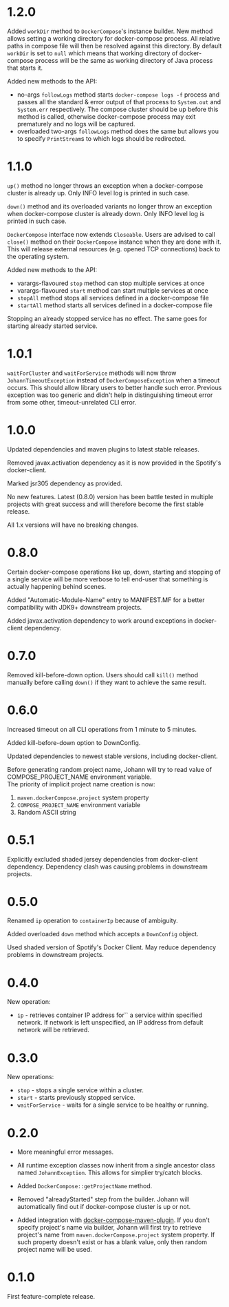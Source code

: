 # 1.2.0

Added `workDir` method to `DockerCompose`'s instance builder. New method allows setting a working directory for docker-compose process. All relative
paths in compose file will then be resolved against this directory. By default `workDir` is set to `null` which means that working directory
of docker-compose process will be the same as working directory of Java process that starts it.

Added new methods to the API:
* no-args `followLogs` method starts `docker-compose logs -f` process and passes all the standard & error output of that process to `System.out` and
`System.err` respectively. The compose cluster should be up before this method is called, otherwise docker-compose process may exit prematurely and
no logs will be captured.
* overloaded two-args `followLogs` method does the same but allows you to specify `PrintStream`s to which logs should be redirected.

# 1.1.0

`up()` method no longer throws an exception when a docker-compose cluster is already up. Only INFO level log is printed in such case.

`down()` method and its overloaded variants no longer throw an exception when docker-compose cluster is already down. Only INFO level log is printed in such
case.

`DockerCompose` interface now extends `Closeable`. Users are advised to call `close()` method on their `DockerCompose` instance when they are done with it.
This will release external resources (e.g. opened TCP connections) back to the operating system.

Added new methods to the API:
* varargs-flavoured `stop` method can stop multiple services at once
* varargs-flavoured `start` method can start multiple services at once
* `stopAll` method stops all services defined in a docker-compose file
* `startAll` method starts all services defined in a docker-compose file

Stopping an already stopped service has no effect. The same goes for starting already started service.

# 1.0.1

`waitForCluster` and `waitForService` methods will now throw `JohannTimeoutException` instead of `DockerComposeException` when a timeout occurs. This
should allow library users to better handle such error. Previous exception was too generic and didn't help in distinguishing timeout error from some other,
timeout-unrelated CLI error.

# 1.0.0

Updated dependencies and maven plugins to latest stable releases.

Removed javax.activation dependency as it is now provided in the Spotify's docker-client.

Marked jsr305 dependency as provided.

No new features. Latest (0.8.0) version has been battle tested in multiple projects with great success and will therefore become the first stable release.

All 1.x versions will have no breaking changes.

# 0.8.0

Certain docker-compose operations like up, down, starting and stopping of a single service will be more verbose to tell end-user that something is
actually happening behind scenes.

Added "Automatic-Module-Name" entry to MANIFEST.MF for a better compatibility with JDK9+ downstream projects.

Added javax.activation dependency to work around exceptions in docker-client dependency.

# 0.7.0

Removed kill-before-down option. Users should call `kill()` method manually before calling `down()` if they want to achieve the same result.

# 0.6.0

Increased timeout on all CLI operations from 1 minute to 5 minutes.

Added kill-before-down option to DownConfig.

Updated dependencies to newest stable versions, including docker-client.

Before generating random project name, Johann will try to read value of COMPOSE_PROJECT_NAME environment variable.  
The priority of implicit project name creation is now:
1. `maven.dockerCompose.project` system property
2. `COMPOSE_PROJECT_NAME` environment variable
3. Random ASCII string

# 0.5.1

Explicitly excluded shaded jersey dependencies from docker-client dependency. Dependency clash was causing problems in downstream projects.

# 0.5.0

Renamed `ip` operation to `containerIp` because of ambiguity.

Added overloaded `down` method which accepts a `DownConfig` object.

Used shaded version of Spotify's Docker Client. May reduce dependency problems in downstream projects.

# 0.4.0

New operation:

* `ip` - retrieves container IP address for`` a service within specified network. If network is left unspecified, an IP address from default network will be
retrieved.

# 0.3.0

New operations:

* `stop` - stops a single service within a cluster.
* `start` - starts previously stopped service.
* `waitForService` - waits for a single service to be healthy or running.

# 0.2.0

* More meaningful error messages.

* All runtime exception classes now inherit from a single ancestor class named `JohannException`. This allows for simplier try/catch blocks.

* Added `DockerCompose::getProjectName` method.

* Removed "alreadyStarted" step from the builder. Johann will automatically find out if docker-compose cluster is up or not.

* Added integration with [docker-compose-maven-plugin](https://github.com/br4chu/docker-compose-maven-plugin). If you don't specify project's name via builder, Johann will first try to retrieve project's name
from `maven.dockerCompose.project` system property. If such property doesn't exist or has a blank value, only then random project name will be used. 

# 0.1.0

First feature-complete release.
